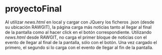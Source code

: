 # proyectoFinal
  
    
Al utilizar _news.html_ en local y cargar con JQuery los ficheros .json (desde su ubicación RAWGIT), la página carga más noticias tanto al llegar al final de la pantalla como al hacer click en el botón correspondiente.  Utilizando _news.html_ desde RAWGIT, no carga el primer bloque de noticias con el evento de llegar al final de la pantalla, sólo con el botón. Una vez cargado el primero, el segundo si lo carga con el evento de llegar al fin de la pantalla.
